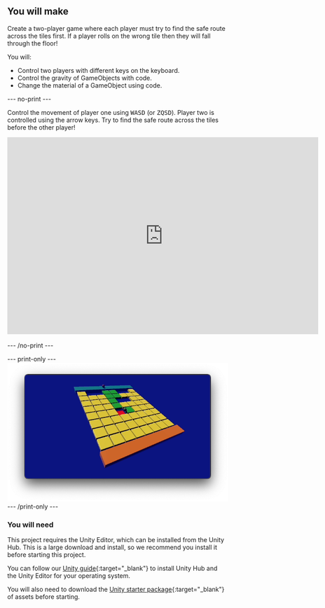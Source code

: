## You will make

Create a two-player game where each player must try to find the safe route across the tiles first. If a player rolls on the wrong tile then they will fall through the floor!

You will:

+ Control two players with different keys on the keyboard.
+ Control the gravity of GameObjects with code.
+ Change the material of a GameObject using code.

--- no-print ---

Control the movement of player one using <kbd>WASD</kbd> (or <kbd>ZQSD</kbd>). Player two is controlled using the arrow keys. Try to find the safe route across the tiles before the other player!  

<iframe allowtransparency="true" width="710" height="450" src="https://to.be.added.html" frameborder="0"></iframe>

--- /no-print ---

--- print-only ---
![Complete project](images/showcase_static.png)
--- /print-only ---

### You will need

This project requires the Unity Editor, which can be installed from the Unity Hub. This is a large download and install, so we recommend you install it before starting this project.

You can follow our [Unity guide](https://projects.raspberrypi.org/en/projects/unity-guide){:target="_blank"} to install Unity Hub and the Unity Editor for your operating system.

You will also need to download the [Unity starter package](https://rpf.io/p/en/rainbow-run-go){:target="_blank"} of assets before starting.
